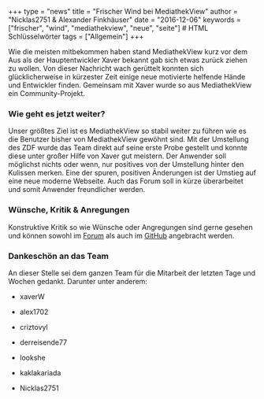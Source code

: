 +++
type = "news"
title = "Frischer Wind bei MediathekView"
author = "Nicklas2751 & Alexander Finkhäuser"
date = "2016-12-06"
keywords = ["frischer", "wind", "mediathekview", "neue", "seite"] # HTML Schlüsselwörter
tags = ["Allgemein"]
+++


Wie die meisten mitbekommen haben stand MediathekView kurz vor dem Aus 
als der Hauptentwickler Xaver bekannt gab sich etwas zurück ziehen zu wollen. 
Von dieser Nachricht wach gerüttelt konnten sich glücklicherweise in kürzester 
Zeit einige neue motivierte helfende Hände und Entwickler finden. Gemeinsam 
mit Xaver wurde so aus MediathekView ein Community-Projekt.


### Wie geht es jetzt weiter?


Unser größtes Ziel ist es MediathekView so stabil weiter zu führen wie es die 
Benutzer bisher von MediathekView gewöhnt sind. Mit der Umstellung des ZDF 
wurde das Team direkt auf seine erste Probe gestellt und konnte diese unter 
großer Hilfe von Xaver gut meistern. Der Anwender soll möglichst nichts oder wenn, 
nur positives von der Umstellung hinter den Kulissen merken. Eine der spuren, 
positiven Änderungen ist der Umstieg auf eine neue moderne Webseite. 
Auch das Forum soll in kürze überarbeitet und somit Anwender freundlicher werden.


### Wünsche, Kritik & Anregungen


Konstruktive Kritik so wie Wünsche oder Angregungen sind gerne gesehen und 
können sowohl im [Forum](https://forum.mediathekview.de/) als auch 
im [GitHub](https://github.com/mediathekview/MediathekView/issues) angebracht werden.


### Dankeschön an das Team


An dieser Stelle sei dem ganzen Team für die Mitarbeit der letzten Tage und Wochen gedankt. 
Darunter unter anderem:


- xaverW

- alex1702

- criztovyl

- derreisende77

- lookshe

- kaklakariada

- Nicklas2751
